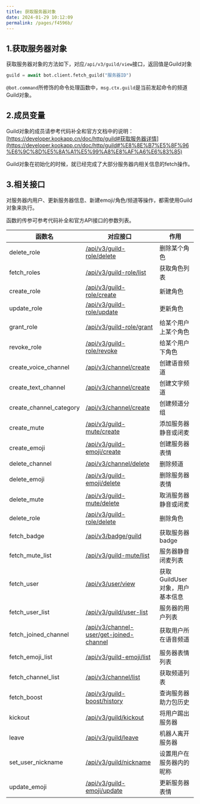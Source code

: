 ```yaml
---
title: 获取服务器对象
date: 2024-01-29 10:12:09
permalink: /pages/f4596b/
---
```


## 1.获取服务器对象

获取服务器对象的方法如下，对应`/api/v3/guild/view`接口，返回值是Guild对象

```python
guild = await bot.client.fetch_guild("服务器ID")
```

`@bot.command`所修饰的命令处理函数中，`msg.ctx.guild`是当前发起命令的频道Guild对象。

## 2.成员变量

Guild对象的成员请参考代码补全和官方文档中的说明：[https://developer.kookapp.cn/doc/http/guild#获取服务器详情](https://developer.kookapp.cn/doc/http/guild#%E8%8E%B7%E5%8F%96%E6%9C%8D%E5%8A%A1%E5%99%A8%E8%AF%A6%E6%83%85)

Guild对象在初始化的时候，就已经完成了大部分服务器内相关信息的fetch操作。

## 3.相关接口

对服务器内用户、更新服务器信息、新建emoji/角色/频道等操作，都需使用Guild对象来执行。

函数的传参可参考代码补全和官方API接口的参数列表。


| 函数名 | 对应接口 | 作用 |
| - | - | - |
| delete_role | [/api/v3/guild-role/delete](https://developer.kookapp.cn/doc/http/guild-role#删除服务器角色) |删除某个角色 |
|fetch_roles|[/api/v3/guild-role/list](https://developer.kookapp.cn/doc/http/guild-role#获取服务器角色列表)|获取角色列表|
|create_role|[/api/v3/guild-role/create](https://developer.kookapp.cn/doc/http/guild-role#创建服务器角色)|新建角色|
| update_role | [/api/v3/guild-role/update](https://developer.kookapp.cn/doc/http/guild-role#更新服务器角色) | 更新角色             |
| grant_role  | [/api/v3/guild-role/grant](https://developer.kookapp.cn/doc/http/guild-role#赋予用户角色) | 给某个用户上某个角色 |
|revoke_role|[/api/v3/guild-role/revoke](https://developer.kookapp.cn/doc/http/guild-role#删除用户角色)|给某个用户下角色|
|create_voice_channel|[/api/v3/channel/create](https://developer.kookapp.cn/doc/http/channel#创建频道)|创建语音频道|
|create_text_channel|[/api/v3/channel/create](https://developer.kookapp.cn/doc/http/channel#创建频道)|创建文字频道|
|create_channel_category|[/api/v3/channel/create](https://developer.kookapp.cn/doc/http/channel#创建频道)|创建频道分组|
|create_mute|[/api/v3/guild-mute/create](https://developer.kookapp.cn/doc/http/guild#添加服务器静音或闭麦)|添加服务器静音或闭麦|
|create_emoji|[/api/v3/guild-emoji/create](https://developer.kookapp.cn/doc/http/guild-emoji#创建服务器表情)|创建服务器表情|
|delete_channel|[/api/v3/channel/delete](https://developer.kookapp.cn/doc/http/channel#删除频道)|删除频道|
|delete_emoji|[/api/v3/guild-emoji/delete](https://developer.kookapp.cn/doc/http/guild-emoji#删除服务器表情)|删除服务器表情|
|delete_mute|[/api/v3/guild-mute/delete](https://developer.kookapp.cn/doc/http/guild#删除服务器静音或闭麦)|取消服务器静音或闭麦|
|delete_role|[/api/v3/guild-role/delete](https://developer.kookapp.cn/doc/http/guild-role#删除服务器角色)|删除角色|
|fetch_badge|[/api/v3/badge/guild](https://developer.kookapp.cn/doc/http/badge)|获取服务器badge|
|fetch_mute_list|[/api/v3/guild-mute/list](https://developer.kookapp.cn/doc/http/guild#服务器静音闭麦列表)|服务器静音闭麦列表|
|fetch_user|[/api/v3/user/view](https://developer.kookapp.cn/doc/http/user#获取目标用户信息)|获取GuildUser对象，用户基本信息|
|fetch_user_list|[/api/v3/guild/user-list](https://developer.kookapp.cn/doc/http/guild#获取服务器中的用户列表)|服务器的用户列表|
|fetch_joined_channel|[/api/v3/channel-user/get-joined-channel](https://developer.kookapp.cn/doc/http/channel-user) |获取用户所在语音频道|
|fetch_emoji_list|[/api/v3/guild-emoji/list](https://developer.kookapp.cn/doc/http/guild-emoji#获取服务器表情列表)|服务器表情列表|
|fetch_channel_list|[/api/v3/channel/list](https://developer.kookapp.cn/doc/http/channel#获取频道列表)|获取频道列表|
|fetch_boost|[/api/v3/guild-boost/history](https://developer.kookapp.cn/doc/http/guild#服务器助力历史)|查询服务器助力包历史|
|kickout|[/api/v3/guild/kickout](https://developer.kookapp.cn/doc/http/guild#踢出服务器)|将用户踢出服务器|
|leave|[/api/v3/guild/leave](https://developer.kookapp.cn/doc/http/guild#离开服务器)|机器人离开服务器|
|set_user_nickname|[/api/v3/guild/nickname](https://developer.kookapp.cn/doc/http/guild#修改服务器中用户的昵称)|设置用户在服务器内的昵称|
|update_emoji|[/api/v3/guild-emoji/update](https://developer.kookapp.cn/doc/http/guild-emoji#更新服务器表情)|更新服务器表情|
